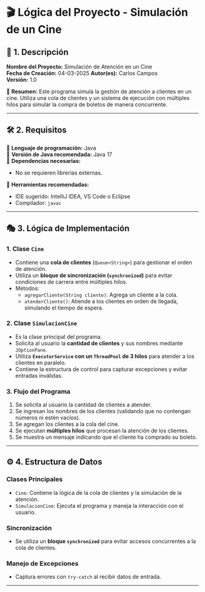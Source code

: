 # 🎬 Lógica del Proyecto - Simulación de un Cine

## 📌 1. Descripción
**Nombre del Proyecto:** Simulación de Atención en un Cine  
**Fecha de Creación:** 04-03-2025
**Autor(es):** Carlos Campos  
**Versión:** 1.0  

📢 **Resumen:**
Este programa simula la gestión de atención a clientes en un cine. Utiliza una cola de clientes y un sistema de ejecución con múltiples hilos para simular la compra de boletos de manera concurrente.

---

## 🛠 2. Requisitos
📌 **Lenguaje de programación:** Java  
📌 **Versión de Java recomendada:** Java 17  
📌 **Dependencias necesarias:**
- No se requieren librerías externas.  

📌 **Herramientas recomendadas:**
- IDE sugerido: IntelliJ IDEA, VS Code o Eclipse  
- Compilador: `javac`  

---

## 🎭 3. Lógica de Implementación

### **1. Clase `Cine`**
- Contiene una **cola de clientes** (`Queue<String>`) para gestionar el orden de atención.
- Utiliza un **bloque de sincronización (`synchronized`)** para evitar condiciones de carrera entre múltiples hilos.
- Métodos:
  - `agregarCliente(String cliente)`: Agrega un cliente a la cola.
  - `atenderCliente()`: Atiende a los clientes en orden de llegada, simulando el tiempo de espera.

### **2. Clase `SimulacionCine`**
- Es la clase principal del programa.
- Solicita al usuario la **cantidad de clientes** y sus nombres mediante `JOptionPane`.
- Utiliza **`ExecutorService` con un `ThreadPool` de 3 hilos** para atender a los clientes en paralelo.
- Contiene la estructura de control para capturar excepciones y evitar entradas inválidas.

### **3. Flujo del Programa**
1. Se solicita al usuario la cantidad de clientes a atender.
2. Se ingresan los nombres de los clientes (validando que no contengan números ni estén vacíos).
3. Se agregan los clientes a la cola del cine.
4. Se ejecutan **múltiples hilos** que procesan la atención de los clientes.
5. Se muestra un mensaje indicando que el cliente ha comprado su boleto.

---

## ⚙️ 4. Estructura de Datos

### **Clases Principales**  
- `Cine`: Contiene la lógica de la cola de clientes y la simulación de la atención.
- `SimulacionCine`: Ejecuta el programa y maneja la interacción con el usuario.

### **Sincronización**  
- Se utiliza un **bloque `synchronized`** para evitar accesos concurrentes a la cola de clientes.

### **Manejo de Excepciones**  
- Captura errores con `try-catch` al recibir datos de entrada.

---

